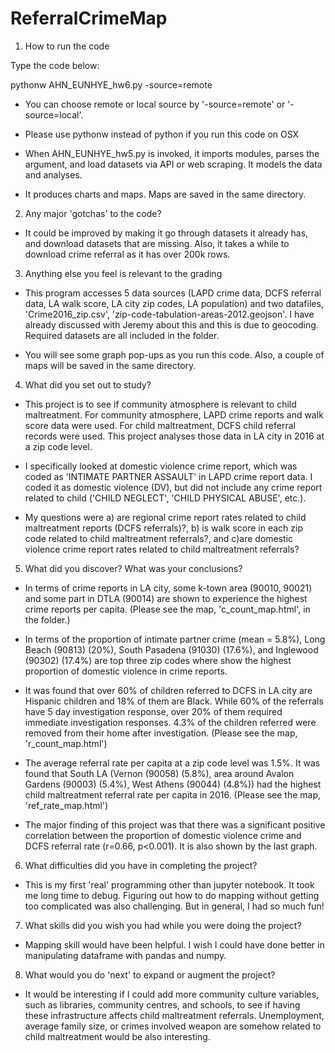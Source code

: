# ReferralCrimeMap

1. How to run the code

Type the code below:

pythonw AHN_EUNHYE_hw6.py -source=remote

- You can choose remote or local source by '-source=remote' or '-source=local'.

- Please use pythonw instead of python if you run this code on OSX

- When AHN_EUNHYE_hw5.py is invoked, it imports modules, parses the argument, and load datasets via API or web scraping. It models the data and analyses.

- It produces charts and maps. Maps are saved in the same directory.

2. Any major 'gotchas' to the code?

- It could be improved by making it go through datasets it already has, and download datasets that are missing. Also, it takes a while to download crime referral as it has over 200k rows. 


3. Anything else you feel is relevant to the grading

- This program accesses 5 data sources (LAPD crime data, DCFS referral data, LA walk score, LA city zip codes, LA population) and two datafiles, 'Crime2016_zip.csv', 'zip-code-tabulation-areas-2012.geojson'. I have already discussed with Jeremy about this and this is due to geocoding. Required datasets are all included in the folder. 

- You will see some graph pop-ups as you run this code. Also, a couple of maps will be saved in the same directory. 

4. What did you set out to study?

- This project is to see if community atmosphere is relevant to child maltreatment. For community atmosphere, LAPD crime reports and walk score data were used. For child maltreatment, DCFS child referral records were used. This project analyses those data in LA city in 2016 at a zip code level.

- I specifically looked at domestic violence crime report, which was coded as 'INTIMATE PARTNER ASSAULT' in LAPD crime report data. I coded it as domestic violence (DV), but did not include any crime report related to child ('CHILD NEGLECT', 'CHILD PHYSICAL ABUSE', etc.). 

- My questions were a) are regional crime report rates related to child maltreatment reports (DCFS referrals)?, b) is walk score in each zip code related to child maltreatment referrals?, and c)are domestic violence crime report rates related to child maltreatment referrals?

5. What did you discover? What was your conclusions?

- In terms of crime reports in LA city, some k-town area (90010, 90021) and some part in DTLA (90014) are shown to experience the highest crime reports per capita. (Please see the map, 'c_count_map.html', in the folder.)

- In terms of the proportion of intimate partner crime (mean = 5.8%), Long Beach (90813) (20%), South Pasadena (91030) (17.6%), and Inglewood (90302) (17.4%) are top three zip codes where show the highest proportion of domestic violence in crime reports.

- It was found that over 60% of children referred to DCFS in LA city are Hispanic children and 18% of them are Black. While 60% of the referrals have 5 day investigation response, over 20% of them required immediate investigation responses. 4.3% of the children referred were removed from their home after investigation. (Please see the map, 'r_count_map.html')

- The average referral rate per capita at a zip code level was 1.5%. It was found that South LA (Vernon (90058) (5.8%), area around Avalon Gardens (90003) (5.4%), West Athens (90044) (4.8%)) had the highest child maltreatment referral rate per capita in 2016. (Please see the map, 'ref_rate_map.html')

- The major finding of this project was that there was a significant positive correlation between the proportion of domestic violence crime and DCFS referral rate (r=0.66, p<0.001). It is also shown by the last graph.

6. What difficulties did you have in completing the project?

- This is my first 'real' programming other than jupyter notebook. It took me long time to debug. Figuring out how to do mapping without getting too complicated was also challenging. But in general, I had so much fun!

7. What skills did you wish you had while you were doing the project?

- Mapping skill would have been helpful. I wish I could have done better in manipulating dataframe with pandas and numpy.

8. What would you do 'next' to expand or augment the project?

- It would be interesting if I could add more community culture variables, such as libraries, community centres, and schools, to see if having these infrastructure affects child maltreatment referrals. Unemployment, average family size, or crimes involved weapon are somehow related to child maltreatment would be also interesting.



